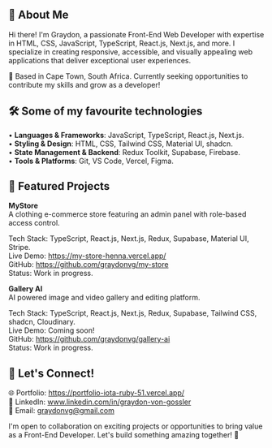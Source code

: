 ## 🚀 About Me
Hi there! I'm Graydon, a passionate Front-End Web Developer with expertise in HTML, CSS, JavaScript, TypeScript, React.js, Next.js, and more. I specialize in creating responsive, accessible, and visually appealing web applications that deliver exceptional user experiences.

📍 Based in Cape Town, South Africa. Currently seeking opportunities to contribute my skills and grow as a developer!

## 🛠️ Some of my favourite technologies
•	**Languages & Frameworks**: JavaScript, TypeScript, React.js, Next.js.  
•	**Styling & Design**: HTML, CSS, Tailwind CSS, Material UI, shadcn.  
•	**State Management & Backend**: Redux Toolkit, Supabase, Firebase.  
•	**Tools & Platforms**: Git, VS Code, Vercel, Figma.  

## 🌟 Featured Projects
**MyStore**  
A clothing e-commerce store featuring an admin panel with role-based access control. 

Tech Stack: TypeScript, React.js, Next.js, Redux, Supabase, Material UI, Stripe.   
Live Demo: https://my-store-henna.vercel.app/  
GitHub: https://github.com/graydonvg/my-store  
Status: Work in progress.

**Gallery AI**  
AI powered image and video gallery and editing platform.

Tech Stack: TypeScript, React.js, Next.js, Redux, Supabase, Tailwind CSS, shadcn, Cloudinary.   
Live Demo: Coming soon!  
GitHub: https://github.com/graydonvg/gallery-ai  
Status: Work in progress.

## 💌 Let's Connect!
🌐 Portfolio: https://portfolio-iota-ruby-51.vercel.app/  
💼 LinkedIn: www.linkedin.com/in/graydon-von-gossler  
📧 Email: graydonvg@gmail.com  

I'm open to collaboration on exciting projects or opportunities to bring value as a Front-End Developer. Let's build something amazing together! 🚀

